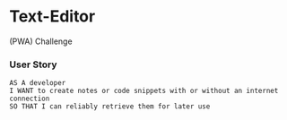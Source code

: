 # Text-Editor
(PWA) Challenge

### User Story
```
AS A developer
I WANT to create notes or code snippets with or without an internet connection
SO THAT I can reliably retrieve them for later use
```